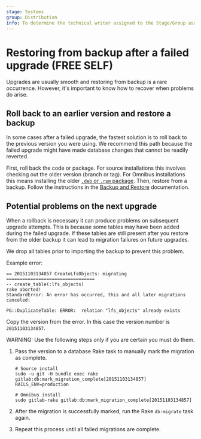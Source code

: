 ```yaml
---
stage: Systems
group: Distribution
info: To determine the technical writer assigned to the Stage/Group associated with this page, see https://about.gitlab.com/handbook/engineering/ux/technical-writing/#assignments
---
```


# Restoring from backup after a failed upgrade **(FREE SELF)**

Upgrades are usually smooth and restoring from backup is a rare occurrence.
However, it's important to know how to recover when problems do arise.

## Roll back to an earlier version and restore a backup

In some cases after a failed upgrade, the fastest solution is to roll back to
the previous version you were using. We recommend this path because the failed
upgrade might have made database changes that cannot be readily reverted.

First, roll back the code or package. For source installations this involves
checking out the older version (branch or tag). For Omnibus installations this
means installing the older
[`.deb` or `.rpm` package](https://packages.gitlab.com/gitlab). Then, restore from a
backup.
Follow the instructions in the
[Backup and Restore](../raketasks/backup_restore.md#restore-gitlab)
documentation.

## Potential problems on the next upgrade

When a rollback is necessary it can produce problems on subsequent upgrade
attempts. This is because some tables may have been added during the failed
upgrade. If these tables are still present after you restore from the
older backup it can lead to migration failures on future upgrades.

We drop all tables prior to importing the backup to prevent this problem.

Example error:

```plaintext
== 20151103134857 CreateLfsObjects: migrating =================================
-- create_table(:lfs_objects)
rake aborted!
StandardError: An error has occurred, this and all later migrations canceled:

PG::DuplicateTable: ERROR:  relation "lfs_objects" already exists
```

Copy the version from the error. In this case the version number is
`20151103134857`.

WARNING:
Use the following steps only if you are certain you must do them.

1. Pass the version to a database Rake task to manually mark the migration as
   complete.

   ```shell
   # Source install
   sudo -u git -H bundle exec rake gitlab:db:mark_migration_complete[20151103134857] RAILS_ENV=production

   # Omnibus install
   sudo gitlab-rake gitlab:db:mark_migration_complete[20151103134857]
   ```

1. After the migration is successfully marked, run the Rake `db:migrate` task again.
1. Repeat this process until all failed migrations are complete.
